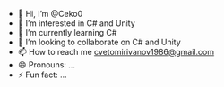 - 👋 Hi, I’m @Ceko0
- 👀 I’m interested in C# and Unity
- 🌱 I’m currently learning C#
- 💞️ I’m looking to collaborate on C# and Unity
- 📫 How to reach me cvetomirivanov1986@gmail.com
- 😄 Pronouns: ...
- ⚡ Fun fact: ...

<!---
Ceko0/Ceko0 is a ✨ special ✨ repository because its `README.md` (this file) appears on your GitHub profile.
You can click the Preview link to take a look at your changes.
--->
